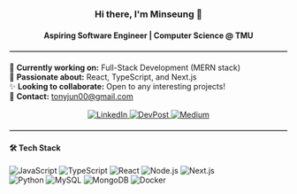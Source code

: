 <div align="center">

<h3>Hi there, I'm Minseung 👋</h3>
<h4>Aspiring Software Engineer | Computer Science @ TMU</h4>

</div>

<hr style="border: 0.5px solid #ccc; margin: 1.2rem 0">

<p align="left">
📌 <strong>Currently working on:</strong> Full-Stack Development (MERN stack)<br>
🚀 <strong>Passionate about:</strong> React, TypeScript, and Next.js<br>
✨ <strong>Looking to collaborate:</strong> Open to any interesting projects!<br>
📧 <strong>Contact:</strong> <a href="mailto:tonyjun00@gmail.com">tonyjun00@gmail.com</a>
</p>

<div align="center" style="margin: 1rem 0">
  <a href="https://www.linkedin.com/in/minseung-jeon-58ba69287/" target="_blank">
    <img src="https://img.shields.io/badge/LinkedIn-0077B5?style=flat&logo=linkedin&logoColor=white" alt="LinkedIn">
  </a>
  <a href="https://devpost.com/tonyjun00" target="_blank">
    <img src="https://img.shields.io/badge/DevPost-003E54?style=flat&logo=devpost&logoColor=white" alt="DevPost">
  </a>
  <a href="https://medium.com/@tonyjun00" target="_blank">
    <img src="https://img.shields.io/badge/Medium-12100E?style=flat&logo=medium&logoColor=white" alt="Medium">
  </a>
</div>

<hr style="border: 0.5px solid #ccc; margin: 1.2rem 0">

<h4>🛠 Tech Stack</h4>

<div align="left" style="margin: 0.8rem 0">
  <img src="https://img.shields.io/badge/JavaScript-F7DF1E?style=flat&logo=javascript&logoColor=black" alt="JavaScript">
  <img src="https://img.shields.io/badge/TypeScript-3178C6?style=flat&logo=typescript&logoColor=white" alt="TypeScript">
  <img src="https://img.shields.io/badge/React-20232A?style=flat&logo=react&logoColor=61DAFB" alt="React">
  <img src="https://img.shields.io/badge/Node.js-339933?style=flat&logo=nodedotjs&logoColor=white" alt="Node.js">
  <img src="https://img.shields.io/badge/Next.js-000000?style=flat&logo=nextdotjs&logoColor=white" alt="Next.js">
  <br>
  <img src="https://img.shields.io/badge/Python-3776AB?style=flat&logo=python&logoColor=white" alt="Python">
  <img src="https://img.shields.io/badge/MySQL-4479A1?style=flat&logo=mysql&logoColor=white" alt="MySQL">
  <img src="https://img.shields.io/badge/MongoDB-47A248?style=flat&logo=mongodb&logoColor=white" alt="MongoDB">
  <img src="https://img.shields.io/badge/Docker-2496ED?style=flat&logo=docker&logoColor=white" alt="Docker">
</div>
